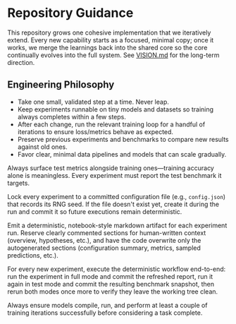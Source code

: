 # Repository Guidance

This repository grows one cohesive implementation that we iteratively extend. Every new capability starts as a focused, minimal copy; once it works, we merge the learnings back into the shared core so the core continually evolves into the full system. See [VISION.md](VISION.md) for the long-term direction.

## Engineering Philosophy
- Take one small, validated step at a time. Never leap.
- Keep experiments runnable on tiny models and datasets so training always completes within a few steps.
- After each change, run the relevant training loop for a handful of iterations to ensure loss/metrics behave as expected.
- Preserve previous experiments and benchmarks to compare new results against old ones.
- Favor clear, minimal data pipelines and models that can scale gradually.

Always surface test metrics alongside training ones—training accuracy alone is meaningless. Every experiment must report the test benchmark it targets.

Lock every experiment to a committed configuration file (e.g., `config.json`) that records its RNG seed. If the file doesn't exist yet, create it during the run and commit it so future executions remain deterministic.

Emit a deterministic, notebook-style markdown artifact for each experiment run. Reserve clearly commented sections for human-written context (overview, hypotheses, etc.), and have the code overwrite only the autogenerated sections (configuration summary, metrics, sampled predictions, etc.).

For every new experiment, execute the deterministic workflow end-to-end: run the experiment in full mode and commit the refreshed report, run it again in test mode and commit the resulting benchmark snapshot, then rerun both modes once more to verify they leave the working tree clean.

Always ensure models compile, run, and perform at least a couple of training iterations successfully before considering a task complete.

